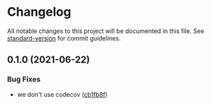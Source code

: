 # Changelog

All notable changes to this project will be documented in this file. See [standard-version](https://github.com/conventional-changelog/standard-version) for commit guidelines.

## 0.1.0 (2021-06-22)


### Bug Fixes

* we don't use codecov ([cb1fb8f](https://git.soma.salesforce.com/communities/1commerce/commit/cb1fb8fcf49e60ef4acad89f460b3b20c384b683))

